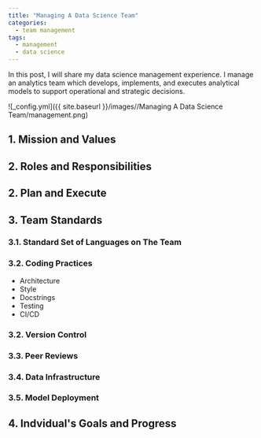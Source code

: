 ```yaml
---
title: "Managing A Data Science Team"
categories:
  - team management
tags:
  - management
  - data science
--- 
```


In this post, I will share my data science management experience. 
I manage an analytics team which 
develops, implements, and executes 
analytical models to support operational and
strategic decisions. 

![_config.yml]({{ site.baseurl }}/images//Managing A Data Science Team/management.png)

## 1. Mission and Values

## 2. Roles and Responsibilities

## 2. Plan and Execute

## 3. Team Standards

### 3.1. Standard Set of Languages on The Team

### 3.2. Coding Practices
- Architecture
- Style
- Docstrings
- Testing
- CI/CD


### 3.2. Version Control

### 3.3. Peer Reviews

### 3.4. Data Infrastructure

### 3.5. Model Deployment

## 4. Indvidual's Goals and Progress

